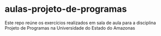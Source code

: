 # aulas-projeto-de-programas
Este repo reúne os exercícios realizados em sala de aula para a disciplina Projeto de Programas na Universidade do Estado do Amazonas
